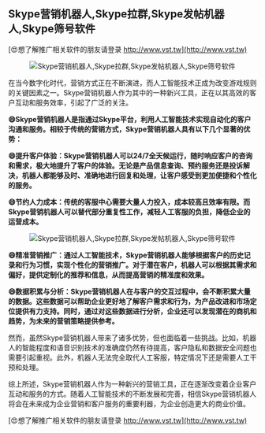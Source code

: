 ## **Skype营销机器人,Skype拉群,Skype发帖机器人,Skype筛号软件**

[😍想了解推广相关软件的朋友请登录 http://www.vst.tw](http://www.vst.tw)

 <center><img src="https://vst.tw/MP4/tuiguang/png/8.png" alt="Skype营销机器人,Skype拉群,Skype发帖机器人,Skype筛号软件"></center>

在当今数字化时代，营销方式正在不断演进，而人工智能技术正成为改变游戏规则的关键因素之一。Skype营销机器人作为其中的一种新兴工具，正在以其高效的客户互动和服务效率，引起了广泛的关注。

**😄Skype营销机器人是指通过Skype平台，利用人工智能技术实现自动化的客户沟通和服务。相较于传统的营销方式，Skype营销机器人具有以下几个显著的优势：**

**😄提升客户体验：Skype营销机器人可以24/7全天候运行，随时响应客户的咨询和需求，极大地提升了客户的体验。无论是产品信息查询、预约服务还是投诉解决，机器人都能够及时、准确地进行回复和处理，让客户感受到更加便捷和个性化的服务。**

**😄节约人力成本：传统的客服中心需要大量人力投入，成本较高且效率有限。而Skype营销机器人可以替代部分重复性工作，减轻人工客服的负担，降低企业的运营成本。**

 <center><img src="https://vst.tw/MP4/tuiguang/png/2.png" alt="Skype营销机器人,Skype拉群,Skype发帖机器人,Skype筛号软件"></center>

**😄精准营销推广：通过人工智能技术，Skype营销机器人能够根据客户的历史记录和行为习惯，实现个性化的营销推广。对于潜在客户，机器人可以根据其需求和偏好，提供定制化的推荐和信息，从而提高营销的精准度和效果。**

**😄数据积累与分析：Skype营销机器人在与客户的交互过程中，会不断积累大量的数据。这些数据可以帮助企业更好地了解客户需求和行为，为产品改进和市场定位提供有力支持。同时，通过对这些数据进行分析，企业还可以发现潜在的商机和趋势，为未来的营销策略提供参考。**

然而，虽然Skype营销机器人带来了诸多优势，但也面临着一些挑战。比如，机器人的智能程度和语音识别技术的准确度仍然有待提高，客户隐私和数据安全问题也需要引起重视。此外，机器人无法完全取代人工客服，特定情况下还是需要人工干预和处理。

综上所述，Skype营销机器人作为一种新兴的营销工具，正在逐渐改变着企业客户互动和服务的方式。随着人工智能技术的不断发展和完善，相信Skype营销机器人将会在未来成为企业营销和客户服务的重要利器，为企业创造更大的商业价值。

[😍想了解推广相关软件的朋友请登录 http://www.vst.tw](http://www.vst.tw)



